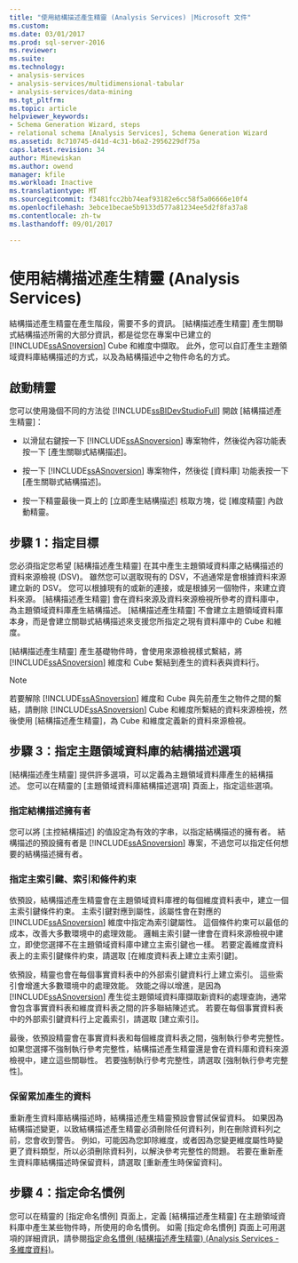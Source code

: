 ```yaml
---
title: "使用結構描述產生精靈 (Analysis Services) |Microsoft 文件"
ms.custom: 
ms.date: 03/01/2017
ms.prod: sql-server-2016
ms.reviewer: 
ms.suite: 
ms.technology:
- analysis-services
- analysis-services/multidimensional-tabular
- analysis-services/data-mining
ms.tgt_pltfrm: 
ms.topic: article
helpviewer_keywords:
- Schema Generation Wizard, steps
- relational schema [Analysis Services], Schema Generation Wizard
ms.assetid: 8c710745-d41d-4c31-b6a2-2956229df75a
caps.latest.revision: 34
author: Minewiskan
ms.author: owend
manager: kfile
ms.workload: Inactive
ms.translationtype: MT
ms.sourcegitcommit: f3481fcc2bb74eaf93182e6cc58f5a06666e10f4
ms.openlocfilehash: 3ebce1becae5b9133d577a81234ee5d2f8fa37a8
ms.contentlocale: zh-tw
ms.lasthandoff: 09/01/2017

---
```

# <a name="use-the-schema-generation-wizard-analysis-services"></a>使用結構描述產生精靈 (Analysis Services)
  結構描述產生精靈在產生階段，需要不多的資訊。 [結構描述產生精靈] 產生關聯式結構描述所需的大部分資訊，都是從您在專案中已建立的 [!INCLUDE[ssASnoversion](../../includes/ssasnoversion-md.md)] Cube 和維度中擷取。 此外，您可以自訂產生主題領域資料庫結構描述的方式，以及為結構描述中之物件命名的方式。  
  
## <a name="start-the-wizard"></a>啟動精靈  
 您可以使用幾個不同的方法從 [!INCLUDE[ssBIDevStudioFull](../../includes/ssbidevstudiofull-md.md)] 開啟 [結構描述產生精靈]：  
  
-   以滑鼠右鍵按一下 [!INCLUDE[ssASnoversion](../../includes/ssasnoversion-md.md)] 專案物件，然後從內容功能表按一下 [產生關聯式結構描述]。  
  
-   按一下 [!INCLUDE[ssASnoversion](../../includes/ssasnoversion-md.md)] 專案物件，然後從 [資料庫] 功能表按一下 [產生關聯式結構描述]。  
  
-   按一下精靈最後一頁上的 [立即產生結構描述] 核取方塊，從 [維度精靈] 內啟動精靈。  
  
## <a name="step-1-specify-targets"></a>步驟 1：指定目標  
 您必須指定您希望 [結構描述產生精靈] 在其中產生主題領域資料庫之結構描述的資料來源檢視 (DSV)。 雖然您可以選取現有的 DSV，不過通常是會根據資料來源建立新的 DSV。 您可以根據現有的或新的連接，或是根據另一個物件，來建立資料來源。 [結構描述產生精靈] 會在資料來源及資料來源檢視所參考的資料庫中，為主題領域資料庫產生結構描述。 [結構描述產生精靈] 不會建立主題領域資料庫本身，而是會建立關聯式結構描述來支援您所指定之現有資料庫中的 Cube 和維度。  
  
 [結構描述產生精靈] 產生基礎物件時，會使用來源檢視樣式繫結，將 [!INCLUDE[ssASnoversion](../../includes/ssasnoversion-md.md)] 維度和 Cube 繫結到產生的資料表與資料行。  
  
> [!NOTE]  
>  若要解除 [!INCLUDE[ssASnoversion](../../includes/ssasnoversion-md.md)] 維度和 Cube 與先前產生之物件之間的繫結，請刪除 [!INCLUDE[ssASnoversion](../../includes/ssasnoversion-md.md)] Cube 和維度所繫結的資料來源檢視，然後使用 [結構描述產生精靈]，為 Cube 和維度定義新的資料來源檢視。  
  
## <a name="step-3-specify-schema-options-for-the-subject-area-database"></a>步驟 3：指定主題領域資料庫的結構描述選項  
 [結構描述產生精靈] 提供許多選項，可以定義為主題領域資料庫產生的結構描述。 您可以在精靈的 [主題領域資料庫結構描述選項] 頁面上，指定這些選項。  
  
### <a name="specifying-the-schema-owner"></a>指定結構描述擁有者  
 您可以將 [主控結構描述] 的值設定為有效的字串，以指定結構描述的擁有者。 結構描述的預設擁有者是 [!INCLUDE[ssASnoversion](../../includes/ssasnoversion-md.md)] 專案，不過您可以指定任何想要的結構描述擁有者。  
  
### <a name="specifying-primary-keys-indexes-and-constraints"></a>指定主索引鍵、索引和條件約束  
 依預設，結構描述產生精靈會在主題領域資料庫裡的每個維度資料表中，建立一個主索引鍵條件約束。 主索引鍵對應到屬性，該屬性會在對應的 [!INCLUDE[ssASnoversion](../../includes/ssasnoversion-md.md)] 維度中指定為索引鍵屬性。 這個條件約束可以最低的成本，改善大多數環境中的處理效能。 邏輯主索引鍵一律會在資料來源檢視中建立，即使您選擇不在主題領域資料庫中建立主索引鍵也一樣。 若要定義維度資料表上的主索引鍵條件約束，請選取 [在維度資料表上建立主索引鍵]。  
  
 依預設，精靈也會在每個事實資料表中的外部索引鍵資料行上建立索引。 這些索引會增進大多數環境中的處理效能。 效能之得以增進，是因為 [!INCLUDE[ssASnoversion](../../includes/ssasnoversion-md.md)] 產生從主題領域資料庫擷取新資料的處理查詢，通常會包含事實資料表和維度資料表之間的許多聯結陳述式。 若要在每個事實資料表中的外部索引鍵資料行上定義索引，請選取 [建立索引]。  
  
 最後，依預設精靈會在事實資料表和每個維度資料表之間，強制執行參考完整性。 如果您選擇不強制執行參考完整性，結構描述產生精靈還是會在資料庫和資料來源檢視中，建立這些關聯性。 若要強制執行參考完整性，請選取 [強制執行參考完整性]。  
  
### <a name="preserving-data-for-incremental-generation"></a>保留累加產生的資料  
 重新產生資料庫結構描述時，結構描述產生精靈預設會嘗試保留資料。 如果因為結構描述變更，以致結構描述產生精靈必須刪除任何資料列，則在刪除資料列之前，您會收到警告。 例如，可能因為您卸除維度，或者因為您變更維度屬性時變更了資料類型，所以必須刪除資料列，以解決參考完整性的問題。 若要在重新產生資料庫結構描述時保留資料，請選取 [重新產生時保留資料]。  
  
## <a name="step-4-specify-naming-conventions"></a>步驟 4：指定命名慣例  
 您可以在精靈的 [指定命名慣例] 頁面上，定義 [結構描述產生精靈] 在主題領域資料庫中產生某些物件時，所使用的命名慣例。 如需 [指定命名慣例] 頁面上可用選項的詳細資訊，請參閱[指定命名慣例 &#40;結構描述產生精靈&#41; &#40;Analysis Services - 多維度資料&#41;](http://msdn.microsoft.com/library/02d830ea-5b1f-4485-9f94-d64b8bea592b)。  
  
  

